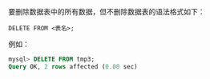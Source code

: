 要删除数据表中的所有数据，但不删除数据表的语法格式如下：

```
DELETE FROM <表名>;
```

例如：

```sql
mysql> DELETE FROM tmp3;
Query OK, 2 rows affected (0.00 sec)
```

